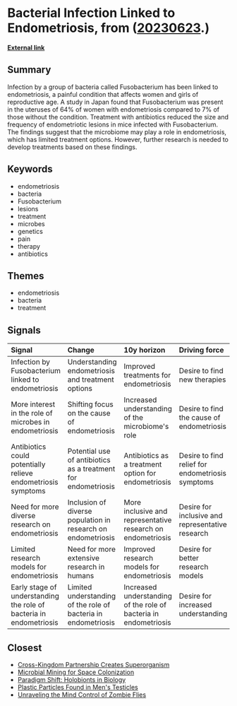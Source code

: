 # __Bacterial Infection Linked to Endometriosis__, from ([20230623](https://kghosh.substack.com/p/20230623).)

__[External link](https://www.nature.com/articles/d41586-023-01956-4?utm_source=substack&utm_medium=email)__



## Summary

Infection by a group of bacteria called Fusobacterium has been linked to endometriosis, a painful condition that affects women and girls of reproductive age. A study in Japan found that Fusobacterium was present in the uteruses of 64% of women with endometriosis compared to 7% of those without the condition. Treatment with antibiotics reduced the size and frequency of endometriotic lesions in mice infected with Fusobacterium. The findings suggest that the microbiome may play a role in endometriosis, which has limited treatment options. However, further research is needed to develop treatments based on these findings.

## Keywords

* endometriosis
* bacteria
* Fusobacterium
* lesions
* treatment
* microbes
* genetics
* pain
* therapy
* antibiotics

## Themes

* endometriosis
* bacteria
* treatment

## Signals

| Signal                                                             | Change                                                         | 10y horizon                                                      | Driving force                                    |
|:-------------------------------------------------------------------|:---------------------------------------------------------------|:-----------------------------------------------------------------|:-------------------------------------------------|
| Infection by Fusobacterium linked to endometriosis                 | Understanding endometriosis and treatment options              | Improved treatments for endometriosis                            | Desire to find new therapies                     |
| More interest in the role of microbes in endometriosis             | Shifting focus on the cause of endometriosis                   | Increased understanding of the microbiome's role                 | Desire to find the cause of endometriosis        |
| Antibiotics could potentially relieve endometriosis symptoms       | Potential use of antibiotics as a treatment for endometriosis  | Antibiotics as a treatment option for endometriosis              | Desire to find relief for endometriosis symptoms |
| Need for more diverse research on endometriosis                    | Inclusion of diverse population in research on endometriosis   | More inclusive and representative research on endometriosis      | Desire for inclusive and representative research |
| Limited research models for endometriosis                          | Need for more extensive research in humans                     | Improved research models for endometriosis                       | Desire for better research models                |
| Early stage of understanding the role of bacteria in endometriosis | Limited understanding of the role of bacteria in endometriosis | Increased understanding of the role of bacteria in endometriosis | Desire for increased understanding               |

## Closest

* [Cross-Kingdom Partnership Creates Superorganism](2af3e931e394e21223d8e983e2dd43b7)
* [Microbial Mining for Space Colonization](a67f9e7de0ac3ab7399e7e056c0f8883)
* [Paradigm Shift: Holobionts in Biology](99e803820e0c09fbc3163a5a26ff49bb)
* [Plastic Particles Found in Men's Testicles](bab052fbfcf36e4f322f5a382ddc0442)
* [Unraveling the Mind Control of Zombie Flies](7716ffd31f1b9f566bacf04995fd94f9)